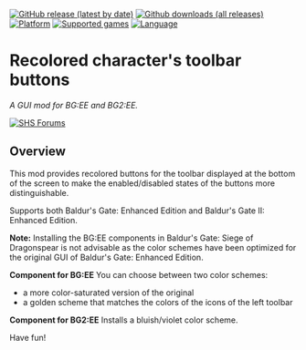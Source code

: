 [![GitHub release (latest by date)](https://img.shields.io/github/v/release/Argent77/A7-recoloredbuttons?color=darkred&include_prereleases&label=latest%20release)](https://github.com/Argent77/A7-recoloredbuttons/releases/latest)
[![Github downloads (all releases)](https://img.shields.io/github/downloads/Argent77/A7-recoloredbuttons/total.svg?color=gold)](https://github.com/Argent77/A7-recoloredbuttons/releases)
[![Platform](https://img.shields.io/static/v1?label=platform&message=Windows%20%7C%20macOS%20%7C%20Linux&color=informational)](https://github.com/Argent77/A7-recoloredbuttons/releases/latest)
[![Supported games](https://img.shields.io/static/v1?label=supported%20games&message=BG%3AEE%20%7C%20BG2%3AEE%20%7C%20EET&color=indigo)](https://github.com/Argent77/A7-recoloredbuttons)
[![Language](https://img.shields.io/static/v1?label=language&message=English%20%7C%20German%20%7C%20Polish&color=limegreen)](https://github.com/Argent77/A7-recoloredbuttons)

# Recolored character's toolbar buttons
*A GUI mod for BG:EE and BG2:EE.*

[![SHS Forums](https://img.shields.io/static/v1?label=Discussion&message=SHS%20Forums&color=951514&labelColor=eee&style=for-the-badge)](http://www.shsforums.net/topic/57057-mod-recolored-toolbar-buttons-for-bgee-bg2ee/ "Spellhold Studios Forums")

## Overview

This mod provides recolored buttons for the toolbar displayed at the bottom of the screen to make the enabled/disabled states of the buttons more distinguishable.

Supports both Baldur's Gate: Enhanced Edition and Baldur's Gate II: Enhanced Edition.

**Note:** Installing the BG:EE components in Baldur's Gate: Siege of Dragonspear is not advisable as the color schemes have been optimized for the original GUI of Baldur's Gate: Enhanced Edition.

**Component for BG:EE**
You can choose between two color schemes:
- a more color-saturated version of the original
- a golden scheme that matches the colors of the icons of the left toolbar

**Component for BG2:EE**
Installs a bluish/violet color scheme.

Have fun!
